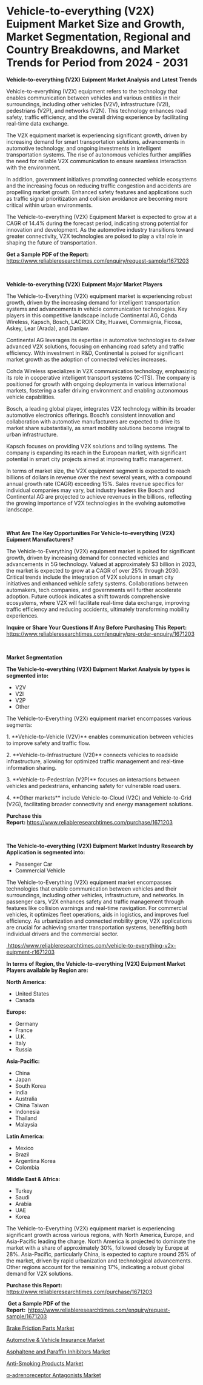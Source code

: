 <p><h1>Vehicle-to-everything (V2X) Euipment Market Size and Growth, Market Segmentation, Regional and Country Breakdowns, and Market Trends for Period from 2024 -  2031</h1></p><p><strong>Vehicle-to-everything (V2X) Euipment Market Analysis and Latest Trends</strong></p>
<p><p>Vehicle-to-everything (V2X) equipment refers to the technology that enables communication between vehicles and various entities in their surroundings, including other vehicles (V2V), infrastructure (V2I), pedestrians (V2P), and networks (V2N). This technology enhances road safety, traffic efficiency, and the overall driving experience by facilitating real-time data exchange.</p><p>The V2X equipment market is experiencing significant growth, driven by increasing demand for smart transportation solutions, advancements in automotive technology, and ongoing investments in intelligent transportation systems. The rise of autonomous vehicles further amplifies the need for reliable V2X communication to ensure seamless interaction with the environment.</p><p>In addition, government initiatives promoting connected vehicle ecosystems and the increasing focus on reducing traffic congestion and accidents are propelling market growth. Enhanced safety features and applications such as traffic signal prioritization and collision avoidance are becoming more critical within urban environments.</p><p>The Vehicle-to-everything (V2X) Equipment Market is expected to grow at a CAGR of 14.4% during the forecast period, indicating strong potential for innovation and development. As the automotive industry transitions toward greater connectivity, V2X technologies are poised to play a vital role in shaping the future of transportation.</p></p>
<p><strong>Get a Sample PDF of the Report:&nbsp;</strong> <a href="https://www.reliableresearchtimes.com/enquiry/request-sample/1671203?utm_campaign=1582&utm_medium=2&utm_source=Github&utm_content=ia&utm_term=13102024&utm_id=vehicle-to-everything-v2x-euipment">https://www.reliableresearchtimes.com/enquiry/request-sample/1671203</a></p>
<p>&nbsp;</p>
<p><strong>Vehicle-to-everything (V2X) Euipment Major Market Players</strong></p>
<p><p>The Vehicle-to-Everything (V2X) equipment market is experiencing robust growth, driven by the increasing demand for intelligent transportation systems and advancements in vehicle communication technologies. Key players in this competitive landscape include Continental AG, Cohda Wireless, Kapsch, Bosch, LACROIX City, Huawei, Commsignia, Ficosa, Askey, Lear (Arada), and Danlaw.</p><p>Continental AG leverages its expertise in automotive technologies to deliver advanced V2X solutions, focusing on enhancing road safety and traffic efficiency. With investment in R&D, Continental is poised for significant market growth as the adoption of connected vehicles increases. </p><p>Cohda Wireless specializes in V2X communication technology, emphasizing its role in cooperative intelligent transport systems (C-ITS). The company is positioned for growth with ongoing deployments in various international markets, fostering a safer driving environment and enabling autonomous vehicle capabilities.</p><p>Bosch, a leading global player, integrates V2X technology within its broader automotive electronics offerings. Bosch’s consistent innovation and collaboration with automotive manufacturers are expected to drive its market share substantially, as smart mobility solutions become integral to urban infrastructure.</p><p>Kapsch focuses on providing V2X solutions and tolling systems. The company is expanding its reach in the European market, with significant potential in smart city projects aimed at improving traffic management.</p><p>In terms of market size, the V2X equipment segment is expected to reach billions of dollars in revenue over the next several years, with a compound annual growth rate (CAGR) exceeding 15%. Sales revenue specifics for individual companies may vary, but industry leaders like Bosch and Continental AG are projected to achieve revenues in the billions, reflecting the growing importance of V2X technologies in the evolving automotive landscape.</p></p>
<p>&nbsp;</p>
<p><strong>What Are The Key Opportunities For Vehicle-to-everything (V2X) Euipment Manufacturers?</strong></p>
<p><p>The Vehicle-to-Everything (V2X) equipment market is poised for significant growth, driven by increasing demand for connected vehicles and advancements in 5G technology. Valued at approximately $3 billion in 2023, the market is expected to grow at a CAGR of over 25% through 2030. Critical trends include the integration of V2X solutions in smart city initiatives and enhanced vehicle safety systems. Collaborations between automakers, tech companies, and governments will further accelerate adoption. Future outlook indicates a shift towards comprehensive ecosystems, where V2X will facilitate real-time data exchange, improving traffic efficiency and reducing accidents, ultimately transforming mobility experiences.</p></p>
<p><strong>Inquire or Share Your Questions If Any Before Purchasing This Report:</strong> <a href="https://www.reliableresearchtimes.com/enquiry/pre-order-enquiry/1671203?utm_campaign=1582&utm_medium=2&utm_source=Github&utm_content=ia&utm_term=13102024&utm_id=vehicle-to-everything-v2x-euipment">https://www.reliableresearchtimes.com/enquiry/pre-order-enquiry/1671203</a></p>
<p>&nbsp;</p>
<p><strong>Market Segmentation</strong></p>
<p><strong>The Vehicle-to-everything (V2X) Euipment Market Analysis by types is segmented into:</strong></p>
<p><ul><li>V2V</li><li>V2I</li><li>V2P</li><li>Other</li></ul></p>
<p><p>The Vehicle-to-Everything (V2X) equipment market encompasses various segments: </p><p>1. **Vehicle-to-Vehicle (V2V)** enables communication between vehicles to improve safety and traffic flow.  </p><p>2. **Vehicle-to-Infrastructure (V2I)** connects vehicles to roadside infrastructure, allowing for optimized traffic management and real-time information sharing.  </p><p>3. **Vehicle-to-Pedestrian (V2P)** focuses on interactions between vehicles and pedestrians, enhancing safety for vulnerable road users.  </p><p>4. **Other markets** include Vehicle-to-Cloud (V2C) and Vehicle-to-Grid (V2G), facilitating broader connectivity and energy management solutions.</p></p>
<p><strong>Purchase this Report:&nbsp;</strong><a href="https://www.reliableresearchtimes.com/purchase/1671203?utm_campaign=1582&utm_medium=2&utm_source=Github&utm_content=ia&utm_term=13102024&utm_id=vehicle-to-everything-v2x-euipment">https://www.reliableresearchtimes.com/purchase/1671203</a></p>
<p>&nbsp;</p>
<p><strong>The Vehicle-to-everything (V2X) Euipment Market Industry Research by Application is segmented into:</strong></p>
<p><ul><li>Passenger Car</li><li>Commercial Vehicle</li></ul></p>
<p><p>The Vehicle-to-Everything (V2X) equipment market encompasses technologies that enable communication between vehicles and their surroundings, including other vehicles, infrastructure, and networks. In passenger cars, V2X enhances safety and traffic management through features like collision warnings and real-time navigation. For commercial vehicles, it optimizes fleet operations, aids in logistics, and improves fuel efficiency. As urbanization and connected mobility grow, V2X applications are crucial for achieving smarter transportation systems, benefiting both individual drivers and the commercial sector.</p></p>
<p><a href="https://www.reliableresearchtimes.com/vehicle-to-everything-v2x-euipment-r1671203?utm_campaign=1582&utm_medium=2&utm_source=Github&utm_content=ia&utm_term=13102024&utm_id=vehicle-to-everything-v2x-euipment">&nbsp;https://www.reliableresearchtimes.com/vehicle-to-everything-v2x-euipment-r1671203</a></p>
<p><strong>In terms of Region, the Vehicle-to-everything (V2X) Euipment Market Players available by Region are:</strong></p>
<p>
    <p> <strong> North America: </strong>
        <ul>
            <li>United States</li>
            <li>Canada</li>
        </ul>
        </p> 
    <p> <strong> Europe: </strong>
        <ul>
            <li>Germany</li>
            <li>France</li>
            <li>U.K.</li>
            <li>Italy</li>
            <li>Russia</li>
        </ul>
        </p> 
    <p> <strong> Asia-Pacific: </strong>
        <ul>
            <li>China</li>
            <li>Japan</li>
            <li>South Korea</li>
            <li>India</li>
            <li>Australia</li>
            <li>China Taiwan</li>
            <li>Indonesia</li>
            <li>Thailand</li>
            <li>Malaysia</li>
        </ul>
        </p> 
    <p> <strong> Latin America: </strong>
        <ul>
            <li>Mexico</li>
            <li>Brazil</li>
            <li>Argentina Korea</li>
            <li>Colombia</li>
        </ul>
        </p> 
    <p> <strong> Middle East & Africa: </strong>
        <ul>
            <li>Turkey</li>
            <li>Saudi</li>
            <li>Arabia</li>
            <li>UAE</li>
            <li>Korea</li>
        </ul>
    </p>
    </p>
<p><p>The Vehicle-to-Everything (V2X) equipment market is experiencing significant growth across various regions, with North America, Europe, and Asia-Pacific leading the charge. North America is projected to dominate the market with a share of approximately 30%, followed closely by Europe at 28%. Asia-Pacific, particularly China, is expected to capture around 25% of the market, driven by rapid urbanization and technological advancements. Other regions account for the remaining 17%, indicating a robust global demand for V2X solutions.</p></p>
<p><strong>Purchase this Report: </strong><a href="https://www.reliableresearchtimes.com/purchase/1671203?utm_campaign=1582&utm_medium=2&utm_source=Github&utm_content=ia&utm_term=13102024&utm_id=vehicle-to-everything-v2x-euipment">https://www.reliableresearchtimes.com/purchase/1671203</a></p>
<p>&nbsp;<strong>Get a Sample PDF of the Report:&nbsp;&nbsp;</strong><a href="https://www.reliableresearchtimes.com/enquiry/request-sample/1671203?utm_campaign=1582&utm_medium=2&utm_source=Github&utm_content=ia&utm_term=13102024&utm_id=vehicle-to-everything-v2x-euipment">https://www.reliableresearchtimes.com/enquiry/request-sample/1671203</a></p>
<p><strong></strong></p>
<p><p><a href="https://www.linkedin.com/pulse/exploring-brake-friction-parts-market-dynamics-revenue-analysis-ycwxe?utm_campaign=1582&utm_medium=2&utm_source=Github&utm_content=ia&utm_term=13102024&utm_id=vehicle-to-everything-v2x-euipment">Brake Friction Parts Market</a></p><p><a href="https://www.linkedin.com/pulse/automotive-vehicle-insurance-market-consolidation-impact-structure-plaie?utm_campaign=1582&utm_medium=2&utm_source=Github&utm_content=ia&utm_term=13102024&utm_id=vehicle-to-everything-v2x-euipment">Automotive & Vehicle Insurance Market</a></p><p><a href="https://www.linkedin.com/pulse/sustainability-trends-asphaltene-paraffin-inhibitors-industry-wwz6e?utm_campaign=1582&utm_medium=2&utm_source=Github&utm_content=ia&utm_term=13102024&utm_id=vehicle-to-everything-v2x-euipment">Asphaltene and Paraffin Inhibitors Market</a></p><p><a href="https://www.linkedin.com/pulse/anti-smoking-products-market-opportunities-emerging-global-ag4ke?utm_campaign=1582&utm_medium=2&utm_source=Github&utm_content=ia&utm_term=13102024&utm_id=vehicle-to-everything-v2x-euipment">Anti-Smoking Products Market</a></p><p><a href="https://www.linkedin.com/pulse/global-%25CE%25B1-adrenoreceptor-antagonists-market-focus-product-pdxte?utm_campaign=1582&utm_medium=2&utm_source=Github&utm_content=ia&utm_term=13102024&utm_id=vehicle-to-everything-v2x-euipment">α-adrenoreceptor Antagonists Market</a></p></p>